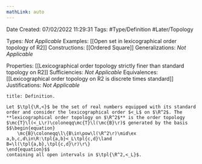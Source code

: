 ```yaml
---
mathLink: auto
---
```


<div class="topSpace"></div>

Date Created: 07/02/2022 11:29:31
Tags: #Type/Definition #Later/Topology

Types: _Not Applicable_
Examples: [[Open set in lexicographical order topology of R2]]
Constructions: [[Ordered Square]]
Generalizations: _Not Applicable_

Properties: [[Lexicographical order topology strictly finer than standard topology on R2]]
Sufficiencies: _Not Applicable_
Equivalences: [[Lexicographical order topology on R2 is discrete times standard]]
Justifications: _Not Applicable_

``` ad-Definition
title: Definition.

Let $\tpl{\R,<}$ be the set of real numbers equipped with its standard order and consider the lexicographical order $<_L$ on $\R^2$. The **lexicographical order topology on $\R^2$** is the order topology $\mc{T}\l(<_L\r)\coloneqq\mc{T}\l(\mc{B}\r)$ generated by the basis
$$\begin{equation}
    \mc{B}\coloneqq\l\{B\in\pow\l(\R^2\r)\mid\ex a,b,c,d\in\R:\tpl{a,b}<_L\tpl{c,d}\land B=\l(\tpl{a,b},\tpl{c,d}\r)\r\}
\end{equation}$$
containing all open intervals in $\tpl{\R^2,<_L}$.

```
